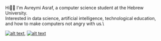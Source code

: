 Hi👋👋 I'm Avreymi Asraf, a computer science student at the Hebrew University. \
Interested in data science, artificial intelligence, technological education, and how to make computers not angry with us.\


[![alt text][image]][hyperlink], [![alt text][imageT]][hyperlinkT]

[hyperlink]: https://www.facebook.com/profile.php?id=100007385987790
[image]:https://user-images.githubusercontent.com/59847752/201493763-c6ce30dc-f4d8-41ee-97bd-030dfa206037.jpg





[hyperlinkT]: https://twitter.com/avizmzm1
[imageT]: https://user-images.githubusercontent.com/59847752/201493978-5aa23172-0eb4-43bc-9531-c12d65130755.jpg

